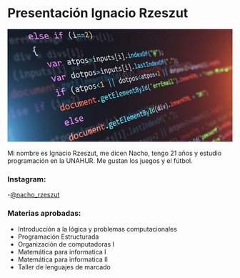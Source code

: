 # Presentación Ignacio Rzeszut

![fotoweb](programacion.jpg)

Mi nombre es Ignacio Rzeszut, me dicen Nacho, tengo 21 años y estudio programación en la UNAHUR. Me gustan los juegos y el fútbol.

### Instagram:
-[@nacho_rzeszut](https://instagram.com/nacho_rzeszut?igshid=ZDdkNTZiNTM=)

### Materias aprobadas:
- Introducción a la lógica y problemas computacionales
- Programación Estructurada
- Organización de computadoras I
- Matemática para informatica I
- Matemática para informatica II
- Taller de lenguajes de marcado
